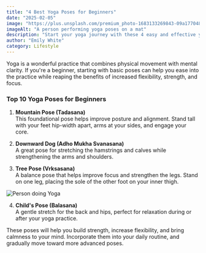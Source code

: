 ```yaml
---
title: "4 Best Yoga Poses for Beginners"
date: "2025-02-05"
image: "https://plus.unsplash.com/premium_photo-1683133269843-09a177048cef?w=250&h=250"
imageAlt: "A person performing yoga poses on a mat"
description: "Start your yoga journey with these 4 easy and effective yoga poses."
author: "Emily White"
category: Lifestyle
---
```


Yoga is a wonderful practice that combines physical movement with mental clarity. If you're a beginner, starting with basic poses can help you ease into the practice while reaping the benefits of increased flexibility, strength, and focus.

### Top 10 Yoga Poses for Beginners

1. **Mountain Pose (Tadasana)**  
This foundational pose helps improve posture and alignment. Stand tall with your feet hip-width apart, arms at your sides, and engage your core.

2. **Downward Dog (Adho Mukha Svanasana)**  
A great pose for stretching the hamstrings and calves while strengthening the arms and shoulders.

3. **Tree Pose (Vrksasana)**  
A balance pose that helps improve focus and strengthen the legs. Stand on one leg, placing the sole of the other foot on your inner thigh.

![Person doing Yoga](https://example.com/yoga-pose.jpg)

4. **Child's Pose (Balasana)**  
A gentle stretch for the back and hips, perfect for relaxation during or after your yoga practice.

These poses will help you build strength, increase flexibility, and bring calmness to your mind. Incorporate them into your daily routine, and gradually move toward more advanced poses.

